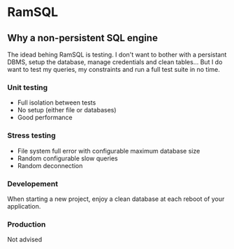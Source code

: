 # RamSQL

## Why a non-persistent SQL engine

The idead behing RamSQL is testing.
I don't want to bother with a persistant DBMS, setup the database, manage credentials and clean tables...
But I do want to test my queries, my constraints and run a full test suite in no time. 

### Unit testing

- Full isolation between tests
- No setup (either file or databases)
- Good performance

### Stress testing

- File system full error with configurable maximum database size
- Random configurable slow queries
- Random deconnection

### Developement

When starting a new project, enjoy a clean database at each reboot of your application.

### Production

Not advised

